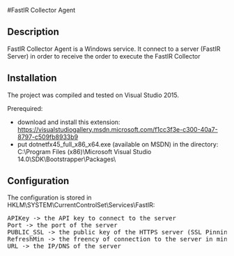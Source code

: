 #FastIR Collector Agent

## Description
FastIR Collector Agent is a Windows service. It connect to a server (FastIR Server) in order to receive the order to execute the FastIR Collector

## Installation
The project was compiled and tested on Visual Studio 2015.

Prerequired:
- download and install this extension: https://visualstudiogallery.msdn.microsoft.com/f1cc3f3e-c300-40a7-8797-c509fb8933b9
- put dotnetfx45_full_x86_x64.exe (available on MSDN) in the directory: C:\Program Files (x86)\Microsoft Visual Studio 14.0\SDK\Bootstrapper\Packages\

## Configuration
The configuration is stored in HKLM\SYSTEM\CurrentControlSet\Services\FastIR:
<pre>
APIKey -> the API key to connect to the server
Port -> the port of the server
PUBLIC_SSL -> the public key of the HTTPS server (SSL Pinning)
RefreshMin -> the freency of connection to the server in minute
URL -> the IP/DNS of the server
</pre>